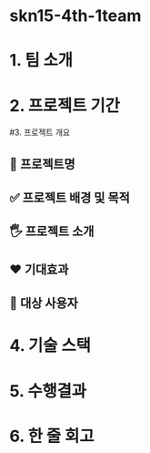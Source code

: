 # skn15-4th-1team
# 1. 팀 소개
# 2. 프로젝트 기간
#3. 프로젝트 개요

## 📕 프로젝트명
## ✅ 프로젝트 배경 및 목적
## 🖐️ 프로젝트 소개
## ❤️ 기대효과
## 👤 대상 사용자
# 4. 기술 스택
# 5. 수행결과
# 6. 한 줄 회고
